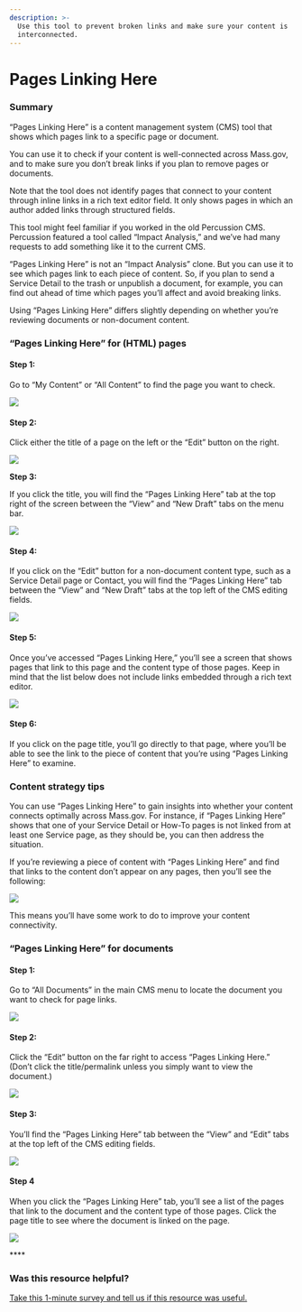 ```yaml
---
description: >-
  Use this tool to prevent broken links and make sure your content is
  interconnected.
---
```


# Pages Linking Here

### Summary

“Pages Linking Here” is a content management system \(CMS\) tool that shows which pages link to a specific page or document.

You can use it to check if your content is well-connected across Mass.gov, and to make sure you don’t break links if you plan to remove pages or documents.

Note that the tool does not identify pages that connect to your content through inline links in a rich text editor field. It only shows pages in which an author added links through structured fields.

This tool might feel familiar if you worked in the old Percussion CMS. Percussion featured a tool called “Impact Analysis,” and we’ve had many requests to add something like it to the current CMS.

“Pages Linking Here” is not an “Impact Analysis” clone. But you can use it to see which pages link to each piece of content. So, if you plan to send a Service Detail to the trash or unpublish a document, for example, you can find out ahead of time which pages you’ll affect and avoid breaking links.

Using “Pages Linking Here” differs slightly depending on whether you’re reviewing documents or non-document content.

### **“Pages Linking Here” for \(HTML\) pages**

#### Step 1:

Go to “My Content” or “All Content” to find the page you want to check.

![](https://cdn-images-1.medium.com/max/800/0*1i_tuR3jvMAEQqg9)

#### Step 2:

Click either the title of a page on the left or the “Edit” button on the right.

![](https://cdn-images-1.medium.com/max/800/0*HTYjocz3Fd6zj3sK)

**Step 3:**

If you click the title, you will find the “Pages Linking Here” tab at the top right of the screen between the “View” and “New Draft” tabs on the menu bar.

![](https://cdn-images-1.medium.com/max/800/0*uPTcqSKUZfXobPUN)

#### **Step 4:**

If you click on the “Edit” button for a non-document content type, such as a Service Detail page or Contact, you will find the “Pages Linking Here” tab between the “View” and “New Draft” tabs at the top left of the CMS editing fields.

![](https://cdn-images-1.medium.com/max/800/0*GrM7YDukhy9zg9du)

#### Step 5: 

Once you’ve accessed “Pages Linking Here,” you’ll see a screen that shows pages that link to this page and the content type of those pages. Keep in mind that the list below does not include links embedded through a rich text editor.

![](https://cdn-images-1.medium.com/max/800/0*mwcpaeADdzLnHN_o)

#### Step 6:

If you click on the page title, you’ll go directly to that page, where you’ll be able to see the link to the piece of content that you’re using “Pages Linking Here” to examine.

### **Content strategy tips**

You can use “Pages Linking Here” to gain insights into whether your content connects optimally across Mass.gov. For instance, if “Pages Linking Here” shows that one of your Service Detail or How-To pages is not linked from at least one Service page, as they should be, you can then address the situation.

If you’re reviewing a piece of content with “Pages Linking Here” and find that links to the content don’t appear on any pages, then you’ll see the following:

![](https://cdn-images-1.medium.com/max/800/0*Rno8YB5pMBGi5s6Y)

This means you’ll have some work to do to improve your content connectivity.

### **“Pages Linking Here” for documents**

#### Step 1:

Go to “All Documents” in the main CMS menu to locate the document you want to check for page links.

![](https://cdn-images-1.medium.com/max/800/0*hflWLtp-Qi4ClmDZ)

#### Step 2:

Click the “Edit” button on the far right to access “Pages Linking Here.” \(Don’t click the title/permalink unless you simply want to view the document.\)

![](https://cdn-images-1.medium.com/max/800/0*pYBH4lP7xbAnHMnQ)

#### Step 3: 

You’ll find the “Pages Linking Here” tab between the “View” and “Edit” tabs at the top left of the CMS editing fields.

![](https://cdn-images-1.medium.com/max/800/0*OVjTr2qop-OO3208)

#### Step 4

When you click the “Pages Linking Here” tab, you’ll see a list of the pages that link to the document and the content type of those pages. Click the page title to see where the document is linked on the page.

![](https://cdn-images-1.medium.com/max/800/0*jXbD8MuFRpFcqwes)

\*\*\*\*

### Was this resource helpful?

[Take this 1-minute survey and tell us if this resource was useful.](https://massgov.formstack.com/forms/resource_library_feedback?Article=LinkingPages)

